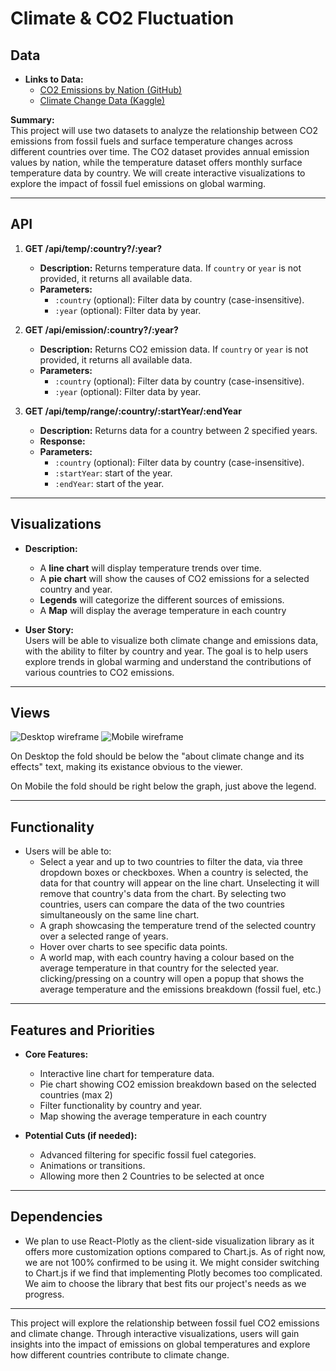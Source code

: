# Climate & CO2 Fluctuation

## Data
- **Links to Data:**  
  - [CO2 Emissions by Nation (GitHub)](https://github.com/datasets/co2-fossil-by-nation/blob/main/data/fossil-fuel-co2-emissions-by-nation.csv)  
  - [Climate Change Data (Kaggle)](https://www.kaggle.com/datasets/berkeleyearth/climate-change-earth-surface-temperature-data/data?select=GlobalLandTemperaturesByCountry.csv)  

**Summary:**  
This project will use two datasets to analyze the relationship between CO2 emissions from fossil fuels and surface temperature changes across different countries over time. The CO2 dataset provides annual emission values by nation, while the temperature dataset offers monthly surface temperature data by country. We will create interactive visualizations to explore the impact of fossil fuel emissions on global warming.

---

## API
1. **GET /api/temp/:country?/:year?**  
   - **Description:** Returns temperature data. If `country` or `year` is not provided, it returns all available data.  
   - **Parameters:**  
     - `:country` (optional): Filter data by country (case-insensitive).  
     - `:year` (optional): Filter data by year.  

2. **GET /api/emission/:country?/:year?**  
   - **Description:** Returns CO2 emission data. If `country` or `year` is not provided, it returns all available data.  
   - **Parameters:**  
     - `:country` (optional): Filter data by country (case-insensitive).  
     - `:year` (optional): Filter data by year.  

3. **GET /api/temp/range/:country/:startYear/:endYear**  
   - **Description:** Returns data for a country between 2 specified years.  
   - **Response:**  
   - **Parameters:**  
     - `:country` (optional): Filter data by country (case-insensitive).  
     - `:startYear`: start of the year.  
     - `:endYear`: start of the year.  

---

## Visualizations
- **Description:**  
  - A **line chart** will display temperature trends over time.  
  - A **pie chart** will show the causes of CO2 emissions for a selected country and year.  
  - **Legends** will categorize the different sources of emissions.  
  - A **Map** will display the average temperature in each country

- **User Story:**  
  Users will be able to visualize both climate change and emissions data, with the ability to filter by country and year. The goal is to help users explore trends in global warming and understand the contributions of various countries to CO2 emissions.

---

## Views
![Desktop wireframe](./Desktop.png)
![Mobile wireframe](./Mobile.png)

On Desktop the fold should be below the "about climate change and its effects" text, making its existance obvious to the viewer.

On Mobile the fold should be right below the graph, just above the legend.

---

## Functionality
- Users will be able to:
  - Select a year and up to two countries to filter the data, via three dropdown boxes or checkboxes. When a country is selected,
  the data for that country will appear on the line chart. Unselecting it will remove that country's data from the chart.
  By selecting two countries, users can compare the data of the two countries simultaneously on the same line chart.
  - A graph showcasing the temperature trend of the selected country over a selected range of years.
  - Hover over charts to see specific data points.
  - A world map, with each country having a colour based on the average temperature in that country for the selected year. clicking/pressing on a country will open a popup that shows the average temperature and the emissions breakdown (fossil fuel, etc.)
---

## Features and Priorities
- **Core Features:**  
  - Interactive line chart for temperature data.  
  - Pie chart showing CO2 emission breakdown based on the selected countries (max 2)
  - Filter functionality by country and year.
  - Map showing the average temperature in each country
  
- **Potential Cuts (if needed):**  
  - Advanced filtering for specific fossil fuel categories.  
  - Animations or transitions.
  - Allowing more then 2 Countries to be selected at once
---

## Dependencies
- We plan to use React-Plotly as the client-side visualization library as it offers more customization options compared to Chart.js. As of right now, we are not 100% confirmed to be using it. We might consider switching to Chart.js if we find that implementing Plotly becomes too complicated. We aim to choose the library that best fits our project's needs as we progress.

---

This project will explore the relationship between fossil fuel CO2 emissions and climate change. Through interactive visualizations, users will gain insights into the impact of emissions on global temperatures and explore how different countries contribute to climate change.
